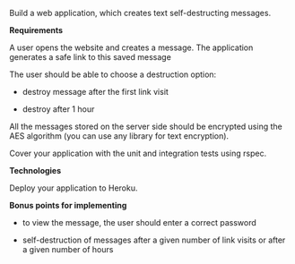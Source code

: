 Build a web application, which creates text self-destructing
messages.

**Requirements**

A user opens the website and creates a message. The application generates a safe link to this saved message

The user should be able to choose a destruction option:

- destroy message after the first link visit

- destroy after 1 hour

All the messages stored on the server side should be encrypted using the AES algorithm (you can use any library for text encryption).

Cover your application with the unit and integration tests using
rspec.

**Technologies**

Deploy your application to Heroku.

**Bonus points for implementing**

- to view the message, the user should enter a correct password

- self-destruction of messages after a given number of link visits or after a given number of hours
